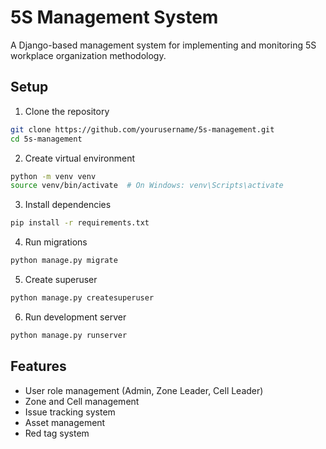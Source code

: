 # 5S Management System

A Django-based management system for implementing and monitoring 5S workplace organization methodology.

## Setup

1. Clone the repository
```bash
git clone https://github.com/yourusername/5s-management.git
cd 5s-management
```

2. Create virtual environment
```bash
python -m venv venv
source venv/bin/activate  # On Windows: venv\Scripts\activate
```

3. Install dependencies
```bash
pip install -r requirements.txt
```

4. Run migrations
```bash
python manage.py migrate
```

5. Create superuser
```bash
python manage.py createsuperuser
```

6. Run development server
```bash
python manage.py runserver
```

## Features
- User role management (Admin, Zone Leader, Cell Leader)
- Zone and Cell management
- Issue tracking system
- Asset management
- Red tag system
